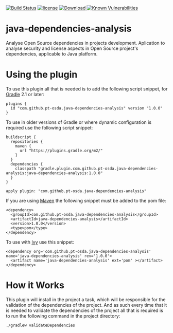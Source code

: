 [![Build Status](https://travis-ci.org/pt-osda/java-dependencies-analysis.svg?branch=master)](https://travis-ci.org/pt-osda/java-dependencies-analysis)
[![license](https://img.shields.io/github/license/pt-osda/java-dependencies-analysis.svg)](https://github.com/pt-osda/java-dependencies-analysis/blob/master/LICENSE)
[ ![Download](https://api.bintray.com/packages/ruidtlima/pt-osda/java-dependencies-analysis/images/download.svg) ](https://bintray.com/ruidtlima/pt-osda/java-dependencies-analysis/_latestVersion)
[![Known Vulnerabilities](https://snyk.io/test/github/pt-osda/java-dependencies-analysis/badge.svg?targetFile=build.gradle)](https://snyk.io/test/github/pt-osda/java-dependencies-analysis?targetFile=build.gradle)

# java-dependencies-analysis
Analyse Open Source dependencies in projects development. Aplication to analyse security and license aspects in Open Source project's dependencies, applicable to Java platform.

# Using the plugin
To use this plugin all that is needed is to add the following script snippet, for [Gradle](https://gradle.org) 2.1 or later:

```
plugins {
  id "com.github.pt-osda.java-dependencies-analysis" version "1.0.0"
}
```

To use in older versions of Gradle or where dynamic configuration is required use the following script snippet:
```
buildscript {
  repositories {
    maven {
      url "https://plugins.gradle.org/m2/"
    }
  }
  dependencies {
    classpath "gradle.plugin.com.github.pt-osda.java-dependencies-analysis:java-dependencies-analysis:1.0.0"
  }
}

apply plugin: "com.github.pt-osda.java-dependencies-analysis"
```

If you are using [Maven](https://maven.apache.org) the following snippet must be added to the pom file:
```
<dependency>
  <groupId>com.github.pt-osda.java-dependencies-analysis</groupId>
  <artifactId>java-dependencies-analysis</artifactId>
  <version>1.0.0</version>
  <type>pom</type>
</dependency>
```

To use with [Ivy](http://ant.apache.org/ivy/) use this snippet:
```
<dependency org='com.github.pt-osda.java-dependencies-analysis' name='java-dependencies-analysis' rev='1.0.0'>
  <artifact name='java-dependencies-analysis' ext='pom' ></artifact>
</dependency>
```

# How it Works
This plugin will install in the project a task, which will be responsible for the validation of the dependencies of the project. And as such every time that it is needed to validate the dependencies of the project all that is required is to run the following command in the project directory:
```
./gradlew validateDependencies
```